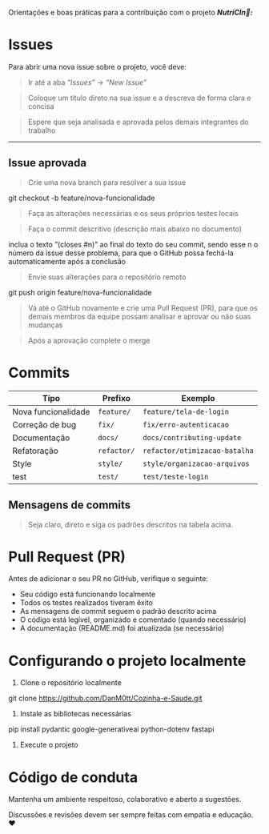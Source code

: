 Orientações e boas práticas para a contribuição com o projeto ***NutriCIn🌿:***

# **Issues**

Para abrir uma nova issue sobre o projeto, você deve:

> Ir até a aba *“Issues”* → *“New Issue”*
> 

> Coloque um título direto na sua issue e a descreva de forma clara e concisa
> 

> Espere que seja analisada e aprovada pelos demais integrantes do trabalho
> 

---

## Issue aprovada

> Crie uma nova branch para resolver a sua issue
> 

<aside>

git checkout -b feature/nova-funcionalidade

</aside>

> Faça as alterações necessárias e os seus próprios testes locais
> 

> Faça o commit descritivo (descrição mais abaixo no documento)
> 

<aside>

inclua o texto ”(closes #n)” ao final do texto do seu commit, sendo esse n o número da issue desse problema, para que o GitHub possa fechá-la automaticamente após a conclusão

</aside>

> Envie suas alterações para o repositório remoto
> 

<aside>

git push origin feature/nova-funcionalidade

</aside>

> Vá até o GitHub novamente e crie uma Pull Request (PR), para que os demais membros da equipe possam analisar e aprovar ou não suas mudanças
> 

> Após a aprovação complete o merge
> 

# Commits

| Tipo | Prefixo | Exemplo |
| --- | --- | --- |
| Nova funcionalidade | `feature/` | `feature/tela-de-login` |
| Correção de bug | `fix/` | `fix/erro-autenticacao` |
| Documentação | `docs/` | `docs/contributing-update` |
| Refatoração | `refactor/` | `refactor/otimizacao-batalha` |
| Style | `style/` | `style/organizacao-arquivos` |
| test | `test/` | `test/teste-login` |

## Mensagens de commits

> Seja claro, direto e siga os padrões descritos na tabela acima.
> 

# Pull Request (PR)

Antes de adicionar o seu PR no GitHub, verifique o seguinte:

- Seu código está funcionando localmente
- Todos os testes realizados tiveram êxito
- As mensagens de commit seguem o padrão descrito acima
- O código está legível, organizado e comentado (quando necessário)
- A documentação (README.md) foi atualizada (se necessário)

# Configurando o projeto localmente

1. Clone o repositório localmente

<aside>

git clone https://github.com/DanM0tt/Cozinha-e-Saude.git

</aside>

1. Instale as bibliotecas necessárias

<aside>

pip install pydantic google-generativeai python-dotenv fastapi

</aside>

1. Execute o projeto

# Código de conduta

Mantenha um ambiente respeitoso, colaborativo e aberto a sugestões.

Discussões e revisões devem ser sempre feitas com empatia e educação. ❤️
